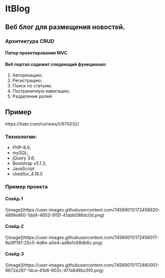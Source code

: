 # ItBlog

##  Веб блог для размещения новостей.
### Архитектура CRUD 
#### Патер проектирования MVC

<h4>Веб портал содежит следеющий функционал:</h4>
<ol>
  <li>Авторизацию;</li>
  <li>Регистрацию;</li>
  <li>Поиск по статьям;</li>
  <li>Постраничную навигацию;</li>
  <li>Разделение ролей</li>
</ol>  

<h2>Пример</h2>https://habr.com/ru/news/t/670032/

<h3>Технологии:</h3>
<ul>
  <li>PHP-8.0;</li>
  <li>mySQL;</li>
  <li>jQuery 3.6;</li>
  <li>Bootstrap v5.1.3;</li>
  <li>JavaScript</li>
  <li>ckeditor_4.19.0</li>
</ul>  

<h3>Пример проекта </h3>
<h4>Слайд-1</h4>
![image](https://user-images.githubusercontent.com/74569011/172458920-489fe460-1dd4-4653-915f-41abb098dc0d.png)

<h4>Слайд-2</h4>
![image](https://user-images.githubusercontent.com/74569011/172456017-9a3ff191-25c5-4d6e-a0e4-ad8e1c68db6c.png)
<h4>Слайд-3</h4>
![image](https://user-images.githubusercontent.com/74569011/172460051-9672e297-1dca-41b6-902c-4f7a848bc5f0.png)
